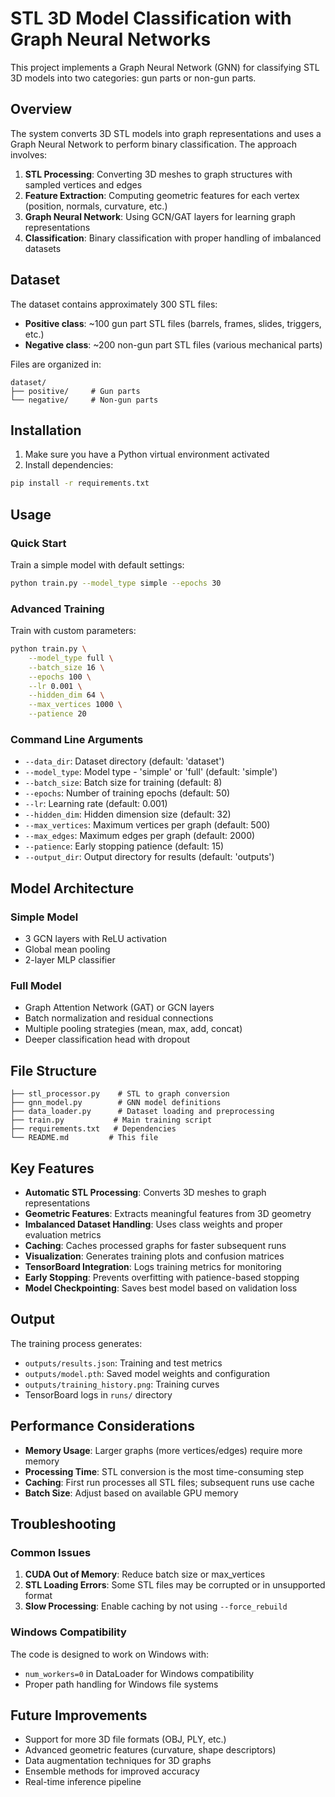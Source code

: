 # STL 3D Model Classification with Graph Neural Networks

This project implements a Graph Neural Network (GNN) for classifying STL 3D models into two categories: gun parts or non-gun parts.

## Overview

The system converts 3D STL models into graph representations and uses a Graph Neural Network to perform binary classification. The approach involves:

1. **STL Processing**: Converting 3D meshes to graph structures with sampled vertices and edges
2. **Feature Extraction**: Computing geometric features for each vertex (position, normals, curvature, etc.)
3. **Graph Neural Network**: Using GCN/GAT layers for learning graph representations
4. **Classification**: Binary classification with proper handling of imbalanced datasets

## Dataset

The dataset contains approximately 300 STL files:
- **Positive class**: ~100 gun part STL files (barrels, frames, slides, triggers, etc.)
- **Negative class**: ~200 non-gun part STL files (various mechanical parts)

Files are organized in:
```
dataset/
├── positive/     # Gun parts
└── negative/     # Non-gun parts
```

## Installation

1. Make sure you have a Python virtual environment activated
2. Install dependencies:
```bash
pip install -r requirements.txt
```

## Usage

### Quick Start

Train a simple model with default settings:
```bash
python train.py --model_type simple --epochs 30
```

### Advanced Training

Train with custom parameters:
```bash
python train.py \
    --model_type full \
    --batch_size 16 \
    --epochs 100 \
    --lr 0.001 \
    --hidden_dim 64 \
    --max_vertices 1000 \
    --patience 20
```

### Command Line Arguments

- `--data_dir`: Dataset directory (default: 'dataset')
- `--model_type`: Model type - 'simple' or 'full' (default: 'simple')
- `--batch_size`: Batch size for training (default: 8)
- `--epochs`: Number of training epochs (default: 50)
- `--lr`: Learning rate (default: 0.001)
- `--hidden_dim`: Hidden dimension size (default: 32)
- `--max_vertices`: Maximum vertices per graph (default: 500)
- `--max_edges`: Maximum edges per graph (default: 2000)
- `--patience`: Early stopping patience (default: 15)
- `--output_dir`: Output directory for results (default: 'outputs')

## Model Architecture

### Simple Model
- 3 GCN layers with ReLU activation
- Global mean pooling
- 2-layer MLP classifier

### Full Model
- Graph Attention Network (GAT) or GCN layers
- Batch normalization and residual connections
- Multiple pooling strategies (mean, max, add, concat)
- Deeper classification head with dropout

## File Structure

```
├── stl_processor.py    # STL to graph conversion
├── gnn_model.py        # GNN model definitions
├── data_loader.py      # Dataset loading and preprocessing
├── train.py           # Main training script
├── requirements.txt   # Dependencies
└── README.md         # This file
```

## Key Features

- **Automatic STL Processing**: Converts 3D meshes to graph representations
- **Geometric Features**: Extracts meaningful features from 3D geometry
- **Imbalanced Dataset Handling**: Uses class weights and proper evaluation metrics
- **Caching**: Caches processed graphs for faster subsequent runs
- **Visualization**: Generates training plots and confusion matrices
- **TensorBoard Integration**: Logs training metrics for monitoring
- **Early Stopping**: Prevents overfitting with patience-based stopping
- **Model Checkpointing**: Saves best model based on validation loss

## Output

The training process generates:
- `outputs/results.json`: Training and test metrics
- `outputs/model.pth`: Saved model weights and configuration
- `outputs/training_history.png`: Training curves
- TensorBoard logs in `runs/` directory

## Performance Considerations

- **Memory Usage**: Larger graphs (more vertices/edges) require more memory
- **Processing Time**: STL conversion is the most time-consuming step
- **Caching**: First run processes all STL files; subsequent runs use cache
- **Batch Size**: Adjust based on available GPU memory

## Troubleshooting

### Common Issues

1. **CUDA Out of Memory**: Reduce batch size or max_vertices
2. **STL Loading Errors**: Some STL files may be corrupted or in unsupported format
3. **Slow Processing**: Enable caching by not using `--force_rebuild`

### Windows Compatibility

The code is designed to work on Windows with:
- `num_workers=0` in DataLoader for Windows compatibility
- Proper path handling for Windows file systems

## Future Improvements

- Support for more 3D file formats (OBJ, PLY, etc.)
- Advanced geometric features (curvature, shape descriptors)
- Data augmentation techniques for 3D graphs
- Ensemble methods for improved accuracy
- Real-time inference pipeline

